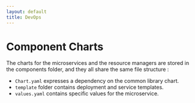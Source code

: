 ```yaml
---
layout: default
title: DevOps
---
```

# Component Charts

The charts for the microservices and the resource managers are stored in the components folder, and they all share the same file structure :
- `Chart.yaml` expresses a dependency on the common library chart.
- `template` folder contains deployment and service templates.
- `values.yaml` contains specific values for the microservice.